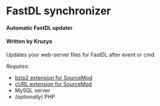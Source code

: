 # FastDL synchronizer
#### Automatic FastDL updater
#### Written by Kruzya

Updates your web-server files for FastDL after event or cmd

*Requires*:
- [bzip2 extension for SourceMod](https://forums.alliedmods.net/showthread.php?t=175063)
- [cURL extension for SourceMod](https://forums.alliedmods.net/showthread.php?t=152216)
- MySQL server
- *(optionally)* PHP
